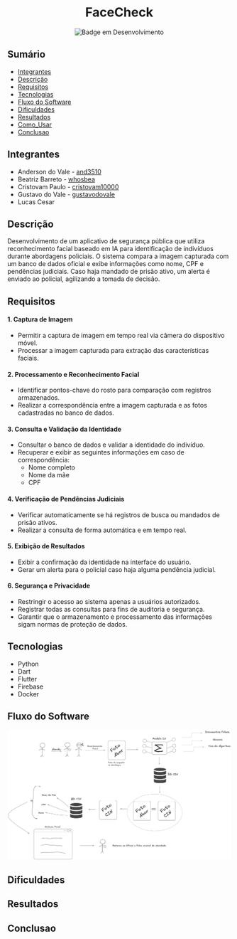 <h1 align="center"> FaceCheck </h1>

<div align="center">

![Badge em Desenvolvimento](http://img.shields.io/static/v1?label=STATUS&message=EM%20DESENVOLVIMENTO&color=GREEN&style=for-the-badge)

  
</div>

## Sumário

* [Integrantes](#integrantes)
* [Descrição](#descrição)
* [Requisitos](#requisitos)
* [Tecnologias](#tecnologias)
* [Fluxo do Software](#fluxo-do-software)
* [Dificuldades](#dificuldades)
* [Resultados](#resultados)
* [Como_Usar](#como_usar)
* [Conclusao](#conclusao)


## Integrantes

- Anderson do Vale - [and3510](https://github.com/and3510) 
- Beatriz Barreto - [whosbea](https://github.com/whosbea)
- Cristovam Paulo - [cristovam10000](https://github.com/cristovam10000)
- Gustavo do Vale - [gustavodovale](https://github.com/gustavodovale)
- Lucas Cesar


## Descrição

Desenvolvimento de um aplicativo de segurança pública que utiliza reconhecimento facial baseado em IA para identificação de indivíduos durante abordagens policiais. O sistema compara a imagem capturada com um banco de dados oficial e exibe informações como nome, CPF e pendências judiciais. Caso haja mandado de prisão ativo, um alerta é enviado ao policial, agilizando a tomada de decisão.

## Requisitos


#### **1. Captura de Imagem**  
- Permitir a captura de imagem em tempo real via câmera do dispositivo móvel.  
- Processar a imagem capturada para extração das características faciais.  

#### **2. Processamento e Reconhecimento Facial**  
- Identificar pontos-chave do rosto para comparação com registros armazenados.  
- Realizar a correspondência entre a imagem capturada e as fotos cadastradas no banco de dados.  

#### **3. Consulta e Validação da Identidade**  
- Consultar o banco de dados e validar a identidade do indivíduo.  
- Recuperar e exibir as seguintes informações em caso de correspondência:  
  - Nome completo  
  - Nome da mãe  
  - CPF  

#### **4. Verificação de Pendências Judiciais**  
- Verificar automaticamente se há registros de busca ou mandados de prisão ativos.  
- Realizar a consulta de forma automática e em tempo real.  

#### **5. Exibição de Resultados**  
- Exibir a confirmação da identidade na interface do usuário.  
- Gerar um alerta para o policial caso haja alguma pendência judicial.  

#### **6. Segurança e Privacidade**  
- Restringir o acesso ao sistema apenas a usuários autorizados.  
- Registrar todas as consultas para fins de auditoria e segurança.  
- Garantir que o armazenamento e processamento das informações sigam normas de proteção de dados.  



## Tecnologias

- Python
- Dart
- Flutter
- Firebase
- Docker


## Fluxo do Software

<div align="center"> 

![alt text](images/fluxo.png)

</div>

## Dificuldades


## Resultados


## Conclusao


